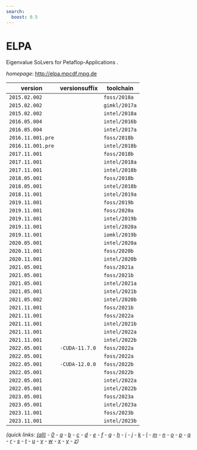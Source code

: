 ```yaml
---
search:
  boost: 0.5
---
```

# ELPA

Eigenvalue SoLvers for Petaflop-Applications .

*homepage*: <http://elpa.mpcdf.mpg.de>

version | versionsuffix | toolchain
--------|---------------|----------
``2015.02.002`` |  | ``foss/2018a``
``2015.02.002`` |  | ``gimkl/2017a``
``2015.02.002`` |  | ``intel/2018a``
``2016.05.004`` |  | ``intel/2016b``
``2016.05.004`` |  | ``intel/2017a``
``2016.11.001.pre`` |  | ``foss/2018b``
``2016.11.001.pre`` |  | ``intel/2018b``
``2017.11.001`` |  | ``foss/2018b``
``2017.11.001`` |  | ``intel/2018a``
``2017.11.001`` |  | ``intel/2018b``
``2018.05.001`` |  | ``foss/2018b``
``2018.05.001`` |  | ``intel/2018b``
``2018.11.001`` |  | ``intel/2019a``
``2019.11.001`` |  | ``foss/2019b``
``2019.11.001`` |  | ``foss/2020a``
``2019.11.001`` |  | ``intel/2019b``
``2019.11.001`` |  | ``intel/2020a``
``2019.11.001`` |  | ``iomkl/2019b``
``2020.05.001`` |  | ``intel/2020a``
``2020.11.001`` |  | ``foss/2020b``
``2020.11.001`` |  | ``intel/2020b``
``2021.05.001`` |  | ``foss/2021a``
``2021.05.001`` |  | ``foss/2021b``
``2021.05.001`` |  | ``intel/2021a``
``2021.05.001`` |  | ``intel/2021b``
``2021.05.002`` |  | ``intel/2020b``
``2021.11.001`` |  | ``foss/2021b``
``2021.11.001`` |  | ``foss/2022a``
``2021.11.001`` |  | ``intel/2021b``
``2021.11.001`` |  | ``intel/2022a``
``2021.11.001`` |  | ``intel/2022b``
``2022.05.001`` | ``-CUDA-11.7.0`` | ``foss/2022a``
``2022.05.001`` |  | ``foss/2022a``
``2022.05.001`` | ``-CUDA-12.0.0`` | ``foss/2022b``
``2022.05.001`` |  | ``foss/2022b``
``2022.05.001`` |  | ``intel/2022a``
``2022.05.001`` |  | ``intel/2022b``
``2023.05.001`` |  | ``foss/2023a``
``2023.05.001`` |  | ``intel/2023a``
``2023.11.001`` |  | ``foss/2023b``
``2023.11.001`` |  | ``intel/2023b``


*(quick links: [(all)](../index.md) - [0](../0/index.md) - [a](../a/index.md) - [b](../b/index.md) - [c](../c/index.md) - [d](../d/index.md) - [e](../e/index.md) - [f](../f/index.md) - [g](../g/index.md) - [h](../h/index.md) - [i](../i/index.md) - [j](../j/index.md) - [k](../k/index.md) - [l](../l/index.md) - [m](../m/index.md) - [n](../n/index.md) - [o](../o/index.md) - [p](../p/index.md) - [q](../q/index.md) - [r](../r/index.md) - [s](../s/index.md) - [t](../t/index.md) - [u](../u/index.md) - [v](../v/index.md) - [w](../w/index.md) - [x](../x/index.md) - [y](../y/index.md) - [z](../z/index.md))*

